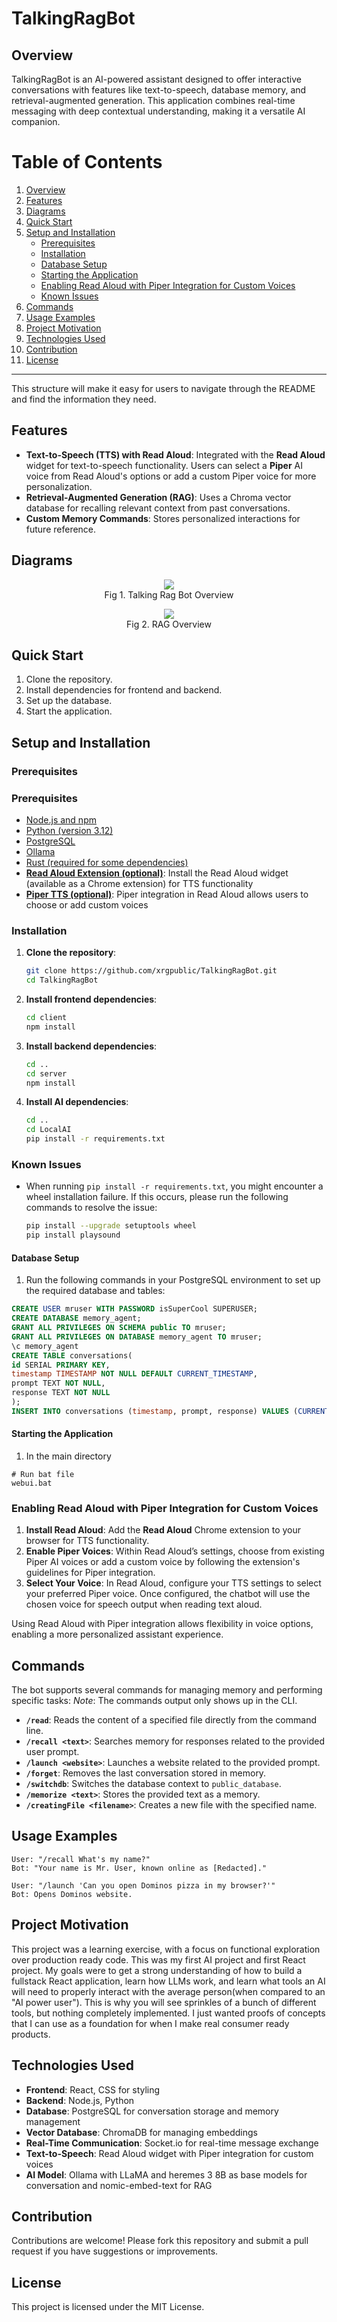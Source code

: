 # TalkingRagBot

## Overview
TalkingRagBot is an AI-powered assistant designed to offer interactive conversations with features like text-to-speech, database memory, and retrieval-augmented generation. This application combines real-time messaging with deep contextual understanding, making it a versatile AI companion.


# Table of Contents


1. [Overview](#overview)
2. [Features](#features)
3. [Diagrams](#diagrams)
4. [Quick Start](#quick-start)
5. [Setup and Installation](#setup-and-installation)
   - [Prerequisites](#prerequisites)
   - [Installation](#installation)
   - [Database Setup](#database-setup)
   - [Starting the Application](#starting-the-application)
   - [Enabling Read Aloud with Piper Integration for Custom Voices](#enabling-read-aloud-with-piper-integration-for-custom-voices)
   - [Known Issues](#known-issues)
6. [Commands](#commands)
7. [Usage Examples](#usage-examples)
8. [Project Motivation](#project-motivation)
9. [Technologies Used](#technologies-used)
10. [Contribution](#contribution)
11. [License](#license)

---

This structure will make it easy for users to navigate through the README and find the information they need.

## Features
- **Text-to-Speech (TTS) with Read Aloud**: Integrated with the **Read Aloud** widget for text-to-speech functionality. Users can select a **Piper** AI voice from Read Aloud's options or add a custom Piper voice for more personalization.
- **Retrieval-Augmented Generation (RAG)**: Uses a Chroma vector database for recalling relevant context from past conversations.
- **Custom Memory Commands**: Stores personalized interactions for future reference.

## Diagrams
<p align="center">
  <img src="https://github.com/user-attachments/assets/aa583f32-28fe-4583-a984-5038a133bef2" />
<br>Fig 1. Talking Rag Bot Overview<br>
</p>

<p align="center">
    <img src="https://github.com/user-attachments/assets/bac45924-1a3b-4529-89c1-03475b2ceffc" />
<br>Fig 2. RAG Overview
</p>

## Quick Start
1. Clone the repository.
2. Install dependencies for frontend and backend.
3. Set up the database.
4. Start the application.


## Setup and Installation

### Prerequisites


### Prerequisites

- [Node.js and npm](https://nodejs.org/en/download/prebuilt-installer)
- [Python (version 3.12)](https://www.python.org/downloads/)
- [PostgreSQL](https://www.postgresql.org/download/)
- [Ollama](https://ollama.com/)
- [Rust (required for some dependencies)](https://rustup.rs/)
- **[Read Aloud Extension (optional)](https://chrome.google.com/webstore/detail/read-aloud-a-text-to-speech/hdhinadidafjejdhmfkjgnolgimiaplp)**: Install the Read Aloud widget (available as a Chrome extension) for TTS functionality
- **[Piper TTS (optional)](https://github.com/rhasspy/piper)**: Piper integration in Read Aloud allows users to choose or add custom voices

### Installation

1. **Clone the repository**:
    ```bash
    git clone https://github.com/xrgpublic/TalkingRagBot.git
    cd TalkingRagBot
    ```

2. **Install frontend dependencies**:
    ```bash
    cd client
    npm install
    ```

3. **Install backend dependencies**:
    ```bash
    cd ..
    cd server
    npm install
    ```

4. **Install AI dependencies**:
    ```bash
    cd ..
    cd LocalAI
    pip install -r requirements.txt
    ```

### Known Issues

- When running `pip install -r requirements.txt`, you might encounter a wheel installation failure. If this occurs, please run the following commands to resolve the issue:
    ```bash
    pip install --upgrade setuptools wheel
    pip install playsound
    ```


#### Database Setup
1. Run the following commands in your PostgreSQL environment to set up the required database and tables:
  ```sql
  CREATE USER mruser WITH PASSWORD isSuperCool SUPERUSER;
  CREATE DATABASE memory_agent;
  GRANT ALL PRIVILEGES ON SCHEMA public TO mruser;
  GRANT ALL PRIVILEGES ON DATABASE memory_agent TO mruser;
  \c memory_agent
  CREATE TABLE conversations(
  id SERIAL PRIMARY KEY,
  timestamp TIMESTAMP NOT NULL DEFAULT CURRENT_TIMESTAMP,
  prompt TEXT NOT NULL,
  response TEXT NOT NULL
  );
  INSERT INTO conversations (timestamp, prompt, response) VALUES (CURRENT_TIMESTAMP, 'What is my name?', 'Your name is Mr User. Known online as [Redacted].');
  ```

#### Starting the Application
1. In the main directory
```
# Run bat file
webui.bat
```
### Enabling Read Aloud with Piper Integration for Custom Voices

1. **Install Read Aloud**: Add the **Read Aloud** Chrome extension to your browser for TTS functionality.
2. **Enable Piper Voices**: Within Read Aloud’s settings, choose from existing Piper AI voices or add a custom voice by following the extension's guidelines for Piper integration.
3. **Select Your Voice**: In Read Aloud, configure your TTS settings to select your preferred Piper voice. Once configured, the chatbot will use the chosen voice for speech output when reading text aloud.

Using Read Aloud with Piper integration allows flexibility in voice options, enabling a more personalized assistant experience.

## Commands

The bot supports several commands for managing memory and performing specific tasks:
*Note*: The commands output only shows up in the CLI.

- **`/read`**: Reads the content of a specified file directly from the command line.
- **`/recall <text>`**: Searches memory for responses related to the provided user prompt.
- **`/launch <website>`**: Launches a website related to the provided prompt.
- **`/forget`**: Removes the last conversation stored in memory.
- **`/switchdb`**: Switches the database context to `public_database`.
- **`/memorize <text>`**: Stores the provided text as a memory.
- **`/creatingFile <filename>`**: Creates a new file with the specified name.

## Usage Examples
```text
User: "/recall What's my name?"
Bot: "Your name is Mr. User, known online as [Redacted]."

User: "/launch 'Can you open Dominos pizza in my browser?'"
Bot: Opens Dominos website.
```

## Project Motivation
This project was a learning exercise, with a focus on functional exploration over production ready code. This was my first AI project and first React project.  My goals were to get a strong understanding of how to build a fullstack React application, learn how LLMs work, and learn what tools an AI will need to properly interact with the average person(when compared to an "AI power user"). This is why you will see sprinkles of a bunch of different tools, but nothing completely implemented.  I just wanted proofs of concepts that I can use as a foundation for when I make real consumer ready products.

## Technologies Used

- **Frontend**: React, CSS for styling
- **Backend**: Node.js, Python
- **Database**: PostgreSQL for conversation storage and memory management
- **Vector Database**: ChromaDB for managing embeddings
- **Real-Time Communication**: Socket.io for real-time message exchange
- **Text-to-Speech**: Read Aloud widget with Piper integration for custom voices
- **AI Model**: Ollama with LLaMA and heremes 3 8B as base models for conversation and nomic-embed-text for RAG

## Contribution
Contributions are welcome! Please fork this repository and submit a pull request if you have suggestions or improvements.

## License
This project is licensed under the MIT License.

